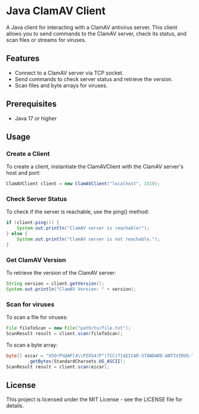 # Java ClamAV Client
A Java client for interacting with a ClamAV antivirus server. This client allows you to send commands to the ClamAV server, 
check its status, and scan files or streams for viruses.

## Features
- Connect to a ClamAV server via TCP socket.
- Send commands to check server status and retrieve the version.
- Scan files and byte arrays for viruses.

## Prerequisites
- Java 17 or higher

## Usage

### Create a Client
To create a client, instantiate the ClamAVClient with the ClamAV server's host and port:
```java
ClamAVClient client = new ClamAVClient("localhost", 3310);
```

### Check Server Status
To check if the server is reachable, use the ping() method:
```java
if (client.ping()) {
    System.out.println("ClamAV server is reachable!");
} else {
    System.out.println("ClamAV server is not reachable.");
}
```

### Get ClamAV Version
To retrieve the version of the ClamAV server:
```java
String version = client.getVersion();
System.out.println("ClamAV Version: " + version);
```

### Scan for viruses
To scan a file for viruses:
```java
File fileToScan = new File("path/to/file.txt");
ScanResult result = client.scan(fileToScan);
```
To scan a byte array:
```java
byte[] eicar = "X5O!P%@AP[4\\PZX54(P^)7CC)7}$EICAR-STANDARD-ANTIVIRUS-TEST-FILE!$H+H*"
        .getBytes(StandardCharsets.US_ASCII);
ScanResult result = client.scan(eicar);
```

## License
This project is licensed under the MIT License - see the LICENSE file for details.